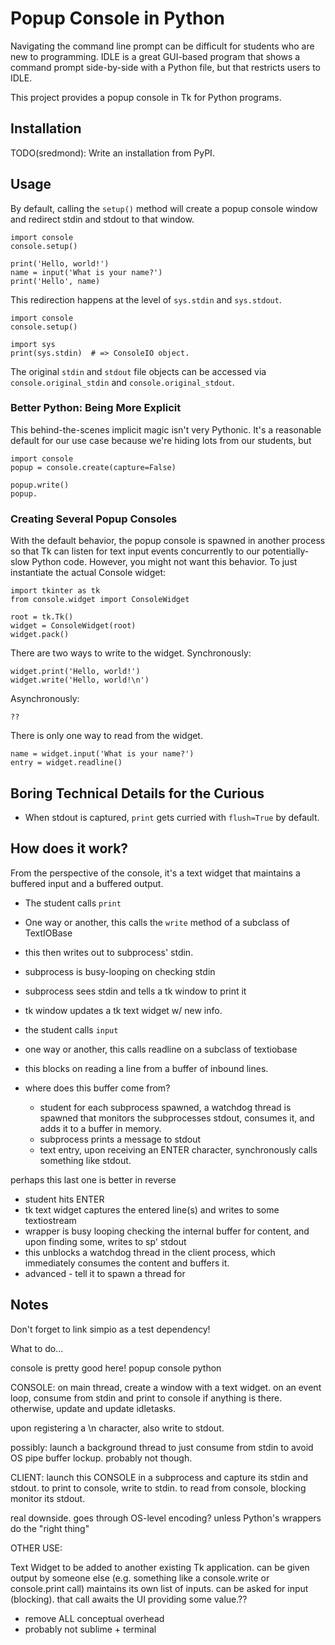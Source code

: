 # Popup Console in Python

Navigating the command line prompt can be difficult for students who are new to programming. IDLE is a great GUI-based program that shows a command prompt side-by-side with a Python file, but that restricts users to IDLE.

This project provides a popup console in Tk for Python programs.

## Installation

TODO(sredmond): Write an installation from PyPI.

## Usage

By default, calling the `setup()` method will create a popup console window and redirect stdin and stdout to that window.

```
import console
console.setup()

print('Hello, world!')
name = input('What is your name?')
print('Hello', name)
```

This redirection happens at the level of `sys.stdin` and `sys.stdout`.
```
import console
console.setup()

import sys
print(sys.stdin)  # => ConsoleIO object.
```

The original `stdin` and `stdout` file objects can be accessed via `console.original_stdin` and `console.original_stdout`.

### Better Python: Being More Explicit

This behind-the-scenes implicit magic isn't very Pythonic. It's a reasonable default for our use case because we're hiding lots from our students, but 

```
import console
popup = console.create(capture=False)

popup.write()
popup.
```

### Creating Several Popup Consoles

With the default behavior, the popup console is spawned in another process so that Tk can listen for text input events concurrently to our potentially-slow Python code. However, you might not want this behavior. To just instantiate the actual Console widget:

```
import tkinter as tk
from console.widget import ConsoleWidget

root = tk.Tk()
widget = ConsoleWidget(root)
widget.pack()
```

There are two ways to write to the widget. Synchronously:

```
widget.print('Hello, world!')
widget.write('Hello, world!\n')
``` 

Asynchronously:

```
??
``` 

There is only one way to read from the widget.

```
name = widget.input('What is your name?')
entry = widget.readline()
```

## Boring Technical Details for the Curious

- When stdout is captured, `print` gets curried with `flush=True` by default.

## How does it work?

From the perspective of the console, it's a text widget that maintains a buffered input and a buffered output.

- The student calls `print`
- One way or another, this calls the `write` method of a subclass of TextIOBase
- this then writes out to subprocess' stdin.
- subprocess is busy-looping on checking stdin
- subprocess sees stdin and tells a tk window to print it
- tk window updates a tk text widget w/ new info.

- the student calls `input`
- one way or another, this calls readline on a subclass of textiobase
- this blocks on reading a line from a buffer of inbound lines.
- where does this buffer come from?
	- student for each subprocess spawned, a watchdog thread is spawned that monitors the subprocesses stdout, consumes it, and adds it to a buffer in memory.
	- subprocess prints a message to stdout
	- text entry, upon receiving an ENTER character, synchronously calls something like stdout.

perhaps this last one is better in reverse
- student hits ENTER
- tk text widget captures the entered line(s) and writes to some textiostream
- wrapper is busy looping checking the internal buffer for content, and upon finding some, writes to sp' stdout
- this unblocks a watchdog thread in the client process, which immediately consumes the content and buffers it.
- advanced - tell it to spawn a thread for 

## Notes

Don't forget to link simpio as a test dependency!

What to do... 

console is pretty good here!
popup console python

CONSOLE: on main thread, create a window with a text widget. on an event loop, consume from stdin and print to console if anything is there. otherwise, update and update idletasks.

upon registering a \n character, also write to stdout.

possibly: launch a background thread to just consume from stdin to avoid OS pipe buffer lockup. probably not though.

CLIENT: launch this CONSOLE in a subprocess and capture its stdin and stdout. to print to console, write to stdin. to read from console, blocking monitor its stdout.

real downside. goes through OS-level encoding? unless Python's wrappers do the "right thing"


OTHER USE:

Text Widget to be added to another existing Tk application.
can be given output by someone else (e.g. something like a console.write or console.print call)
maintains its own list of inputs. can be asked for input (blocking). that call awaits the UI providing some value.??

- remove ALL conceptual overhead
- probably not sublime + terminal